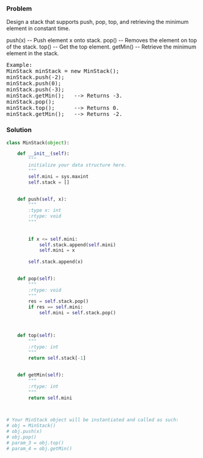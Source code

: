 ### Problem
Design a stack that supports push, pop, top, and retrieving the minimum element in constant time.

push(x) -- Push element x onto stack.
pop() -- Removes the element on top of the stack.
top() -- Get the top element.
getMin() -- Retrieve the minimum element in the stack.
<pre>
Example:
MinStack minStack = new MinStack();
minStack.push(-2);
minStack.push(0);
minStack.push(-3);
minStack.getMin();   --> Returns -3.
minStack.pop();
minStack.top();      --> Returns 0.
minStack.getMin();   --> Returns -2.
</pre>
### Solution
```python
class MinStack(object):

    def __init__(self):
        """
        initialize your data structure here.
        """
        self.mini = sys.maxint
        self.stack = []
        

    def push(self, x):
        """
        :type x: int
        :rtype: void
        """
        
        
        if x <= self.mini:
            self.stack.append(self.mini)
            self.mini = x
        
        self.stack.append(x)
        

    def pop(self):
        """
        :rtype: void
        """
        res = self.stack.pop()
        if res == self.mini:
            self.mini = self.stack.pop()
            
        

    def top(self):
        """
        :rtype: int
        """
        return self.stack[-1]
        

    def getMin(self):
        """
        :rtype: int
        """
        return self.mini
        


# Your MinStack object will be instantiated and called as such:
# obj = MinStack()
# obj.push(x)
# obj.pop()
# param_3 = obj.top()
# param_4 = obj.getMin()

```